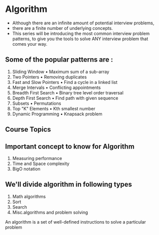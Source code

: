 # Algorithm

- Although there are an infinite amount of potential interview problems,
- there are a finite number of underlying concepts.
- This series will be introducing the most common interview problem patterns, to give you the tools to solve ANY interview problem that comes your way.

## Some of the popular patterns are :

1. Sliding Window
   • Maximum sum of a sub-array
2. Two Pointers
   • Removing duplicates
3. Fast and Slow Pointers
   • Find a cycle in a linked list
4. Merge Intervals
   • Conflicting appointments
5. Breadth First Search
   • Binary tree level order traversal
6. Depth First Search
   • Find path with given sequence
7. Subsets
   • Permutations
8. Top "K" Elements
   • Kth smallest number
9. Dynamic Programming
   • Knapsack problem

## Course Topics

## Important concept to know for Algorithm

1. Measuring performance
2. Time and Space complexity
3. BigO notation

## We'll divide algorithm in following types

1. Math algorithms
2. Sort
3. Search
4. Misc.algorithms and problem solving

An algorithm is a set of well-defined instructions to solve a particular problem
